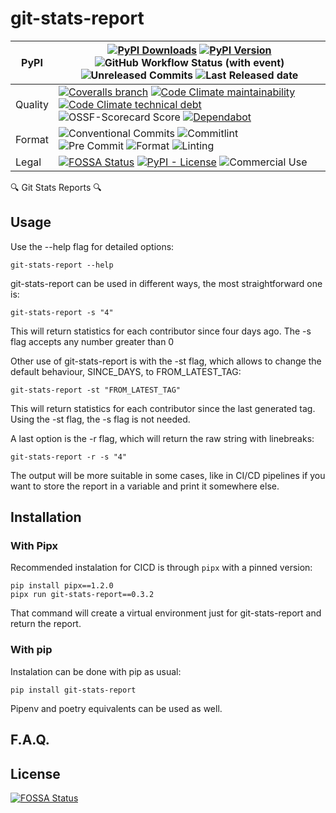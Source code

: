 # git-stats-report

| PyPI    | [![PyPI Downloads](https://img.shields.io/pypi/dm/git-stats-report?style=for-the-badge&label=Installations&color=steelblue&logo=pypi)](https://pypistats.org/packages/git-stats-report) [![PyPI Version](https://img.shields.io/pypi/v/git-stats-report?style=for-the-badge&logo=pypi)](https://pypi.org/project/git-stats-report/) ![GitHub Workflow Status (with event)](https://img.shields.io/github/actions/workflow/status/juanjfarina/git-stats-report/test.yml?style=for-the-badge&logo=githubactions&label=CICD) <br> ![Unreleased Commits](https://img.shields.io/github/commits-difference/juanjfarina/git-stats-report?base=develop&head=master&style=for-the-badge&logo=git&label=Unreleased%20Commits) ![Last Released date](https://img.shields.io/github/last-commit/juanjfarina/git-stats-report/master?style=for-the-badge&logo=git&label=Last%20Released%20on) 	|
|---------|----------------------------------------------------------------------------------------------------------------------------------------------------------------------------------------------------------------------------------------------------------------------------------------------------------------------------------------------------------------------------------------------------------------------------------------------------------------------------------------------------------------------------------------------------------------------------------------------------------------------------------------------------------------------------------------------------------------------------------------------------------------------------------------------	|
| Quality | [![Coveralls branch](https://img.shields.io/coverallsCoverage/github/JuanJFarina/git-stats-report?branch=master&style=for-the-badge&logo=coveralls)](https://coveralls.io/github/JuanJFarina/git-stats-report) [![Code Climate maintainability](https://img.shields.io/codeclimate/maintainability/JuanJFarina/git-stats-report?style=for-the-badge&logo=codeclimate)](https://codeclimate.com/github/JuanJFarina/git-stats-report) [![Code Climate technical debt](https://img.shields.io/codeclimate/tech-debt/JuanJFarina/git-stats-report?style=for-the-badge&logo=codeclimate)](https://codeclimate.com/github/JuanJFarina/git-stats-report) <br> ![OSSF-Scorecard Score](https://img.shields.io/ossf-scorecard/github.com/JuanJFarina/git-stats-report?style=for-the-badge&label=OpenSSF%20Score) [![Dependabot](https://img.shields.io/badge/Dependabot-Enabled-brightgreen?style=for-the-badge&logo=dependabot)](https://github.com/JuanJFarina/git-stats-report/blob/master/.github/dependabot.yml)                                                                                                           	|
| Format  | ![Conventional Commits](https://img.shields.io/badge/semantic--release-conventional-steelblue?logo=semantic-release&style=for-the-badge) ![Commitlint](https://img.shields.io/badge/commitlint-%E2%9C%93-brightgreen?logo=commitlint&style=for-the-badge) <br> ![Pre Commit](https://img.shields.io/badge/Pre--Commit-%E2%9C%93-brightgreen?style=for-the-badge&logo=precommit) ![Format](https://img.shields.io/badge/Format-Ruff-brightgreen?style=for-the-badge&color=black) ![Linting](https://img.shields.io/endpoint?url=https%3A%2F%2Fraw.githubusercontent.com%2Fcharliermarsh%2Fruff%2Fmain%2Fassets%2Fbadge%2Fv2.json&style=for-the-badge&label=Linting)                                                                                                                                	|
| Legal   | [![FOSSA Status](https://img.shields.io/badge/LICENSE%20SCAN-PASSING-CD2956?style=for-the-badge&logo=fossa)](https://app.fossa.com/projects/git%2Bgithub.com%2FJuanJFarina%2Fgit-stats-report) [![PyPI - License](https://img.shields.io/pypi/l/git-stats-report?style=for-the-badge&logo=opensourceinitiative)](./LICENSE) ![Commercial Use](https://img.shields.io/badge/Comercial_Use-%E2%9C%93-brightgreen?style=for-the-badge)                                                                                                                                                                                                                                                                                                                                                                                  	|

🔍 Git Stats Reports 🔍

## Usage

Use the --help flag for detailed options:

```shell
git-stats-report --help
```

git-stats-report can be used in different ways, the most straightforward one is:

```shell
git-stats-report -s "4"
```

This will return statistics for each contributor since four days ago. The -s flag accepts
any number greater than 0

Other use of git-stats-report is with the -st flag, which allows to change the default
behaviour, SINCE_DAYS, to FROM_LATEST_TAG:

```shell
git-stats-report -st "FROM_LATEST_TAG"
```

This will return statistics for each contributor since the last generated tag. Using the
-st flag, the -s flag is not needed.

A last option is the -r flag, which will return the raw string with linebreaks:

```shell
git-stats-report -r -s "4"
```

The output will be more suitable in some cases, like in CI/CD pipelines if you want to
store the report in a variable and print it somewhere else.

## Installation


### With Pipx

Recommended instalation for CICD is through `pipx` with a pinned version:

```shell
pip install pipx==1.2.0
pipx run git-stats-report==0.3.2
```

That command will create a virtual environment just for git-stats-report and return the
report.

### With pip

Instalation can be done with pip as usual:

```shell
pip install git-stats-report
```

Pipenv and poetry equivalents can be used as well.

## F.A.Q.

## License

[![FOSSA Status](https://app.fossa.com/api/projects/git%2Bgithub.com%2FJuanJFarina%2Fgit-stats-report.svg?type=large)](https://app.fossa.com/projects/git%2Bgithub.com%2FJuanJFarina%2Fgit-stats-report)
